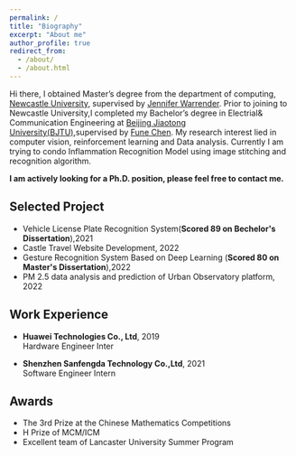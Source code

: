 ```yaml
---
permalink: /
title: "Biography"
excerpt: "About me"
author_profile: true
redirect_from: 
  - /about/
  - /about.html
---
```


Hi there, I obtained Master’s degree from the department of computing, [Newcastle University](https://www.ncl.ac.uk), supervised by [Jennifer Warrender](http://homepages.cs.ncl.ac.uk/jennifer.warrender/website/home.html). Prior to joining to Newcastle University,I completed my Bachelor’s degree in Electrial& Communication Engineering at [Beijing Jiaotong University(BJTU)](http://en.njtu.edu.cn/),supervised by [Fune Chen](https://biography.omicsonline.org/china/beijing-jiaotong-university/chen-fuen-621641). My research interest lied in computer vision, reinforcement learning and Data analysis. Currently I am trying to condo Inflammation Recognition Model using image stitching and recognition algorithm.

<strong>I am actively looking for a Ph.D. position, please feel free to contact me.</strong>

## Selected Project
* Vehicle License Plate Recognition System(<strong>Scored 89 on Bechelor's Dissertation</strong>),2021
* Castle Travel Website Development, 2022
* Gesture Recognition System Based on Deep Learning (<strong>Scored 80 on Master's Dissertation</strong>),2022
* PM 2.5 data analysis and prediction of Urban Observatory platform, 2022

## Work Experience
* <strong>Huawei Technologies Co., Ltd</strong>, 2019
                  <br>Hardware Engineer Inter

* <strong>Shenzhen Sanfengda Technology Co.,Ltd</strong>, 2021
                   <br>Software Engineer Intern


## Awards
* The 3rd Prize at the Chinese Mathematics Competitions 
* H Prize of MCM/ICM
* Excellent team of Lancaster University Summer Program
